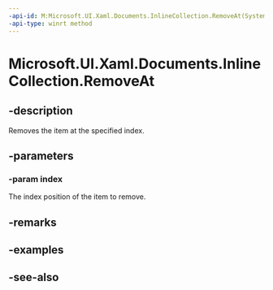 ```yaml
---
-api-id: M:Microsoft.UI.Xaml.Documents.InlineCollection.RemoveAt(System.UInt32)
-api-type: winrt method
---
```


<!-- Method syntax
public void RemoveAt(System.UInt32 index)
-->

# Microsoft.UI.Xaml.Documents.InlineCollection.RemoveAt

## -description
Removes the item at the specified index.

## -parameters
### -param index
The index position of the item to remove.

## -remarks

## -examples

## -see-also
